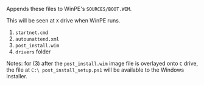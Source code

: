 Appends these files to WinPE's `SOURCES/BOOT.WIM`.

This will be seen at `X` drive when WinPE runs.

1. `startnet.cmd`
2. `autounattend.xml`
3. `post_install.wim`
4. `drivers` folder

Notes: for (3) after the `post_install.wim` image file is overlayed onto `C` drive, the file at `C:\ post_install_setup.ps1` will be available to the Windows installer.